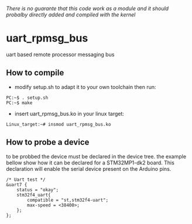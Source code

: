 _There is no guarante that this code work as a module and it should probalby directly added and compiled with the kernel_
# uart_rpmsg_bus
uart based remote processor messaging bus

## How to compile
* modify setup.sh to adapt it to your own toolchain then run:
```
PC:~$ . setup.sh
PC:~$ make
```
* insert uart_rpmsg_bus.ko in your linux target:
```
Linux_target:~# insmod uart_rpmsg_bus.ko
```
## How to probe a device
to be probbed the device must be declared in the device tree.
the example bellow show how it can be declared for a STM32MP1-dk2 board. This declaration will enable the serial device present on the Arduino pins.
```
/* Uart test */
&uart7 {
	status = "okay";
	stm32f4_uart{
		compatible = "st,stm32f4-uart";
		max-speed = <38400>;
	};
};
```
